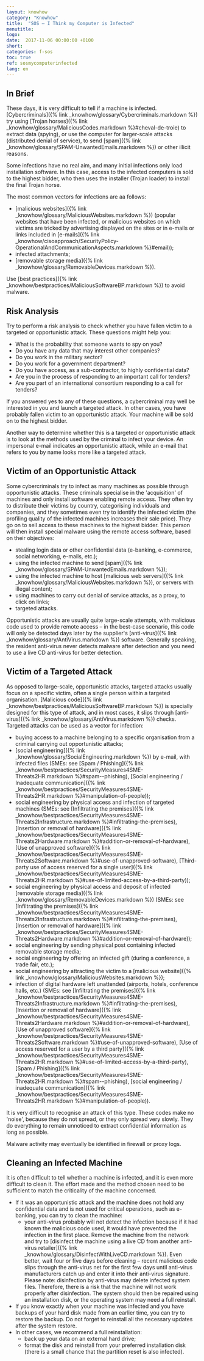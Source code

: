 ```yaml
---
layout: knowhow
category: "Knowhow"
title:  "SOS – I Think my Computer is Infected"
menutitle:
logo:
date:  2017-11-06 00:00:00 +0100
short:
categories: f-sos
toc: true
ref: sosmycomputerinfected
lang: en
---
```


## In Brief
These days, it is very difficult to tell if a machine is infected. [Cybercriminals]({% link _knowhow/glossary/Cybercriminals.markdown %}) try using [Trojan horses]({% link _knowhow/glossary/MaliciousCodes.markdown %}#cheval-de-troie) to extract data (spying), or use the computer for larger-scale attacks (distributed denial of service), to send [spam]({% link _knowhow/glossary/SPAM-UnwantedEmails.markdown %}) or other illicit reasons.

Some infections have no real aim, and many initial infections only load installation software. In this case, access to the infected computers is sold to the highest bidder, who then uses the installer (Trojan loader) to install the final Trojan horse.

The most common vectors for infections are aa follows:

* [malicious websites]({% link _knowhow/glossary/MaliciousWebsites.markdown %}) (popular websites that have been infected, or malicious websites on which victims are tricked by advertising displayed on the sites or in e-mails or links included in [e-mails]({% link _knowhow/cisoapproach/SecurityPolicy-OperationalAndCommunicationAspects.markdown %}#email));
* infected attachments;
* [removable storage media]({% link _knowhow/glossary/RemovableDevices.markdown %}).

Use [best practices]({% link _knowhow/bestpractices/MaliciousSoftwareBP.markdown %}) to avoid malware.

## Risk Analysis
Try to perform a risk analysis to check whether you have fallen victim to a targeted or opportunistic attack. These questions might help you:

* What is the probability that someone wants to spy on you?
* Do you have any data that may interest other companies?
* Do you work in the military sector?
* Do you work for a government department?
* Do you have access, as a sub-contractor, to highly confidential data?
* Are you in the process of responding to an important call for tenders?
* Are you part of an international consortium responding to a call for tenders?

If you answered yes to any of these questions, a cybercriminal may well be interested in you and launch a targeted attack. In other cases, you have probably fallen victim to an opportunistic attack. Your machine will be sold on to the highest bidder.

Another way to determine whether this is a targeted or opportunistic attack is to look at the methods used by the criminal to infect your device. An impersonal e-mail indicates an opportunistic attack, while an e-mail that refers to you by name looks more like a targeted attack.

## Victim of an Opportunistic Attack
Some cybercriminals try to infect as many machines as possible through opportunistic attacks. These criminals specialise in the 'acquisition' of machines and only install software enabling remote access. They often try to distribute their victims by country, categorising individuals and companies, and they sometimes even try to identify the infected victim (the profiling quality of the infected machines increases their sale price). They go on to sell access to these machines to the highest bidder. This person will then install special malware using the remote access software, based on their objectives:

* stealing login data or other confidential data (e-banking, e-commerce, social networking, e-mails, etc.);
* using the infected machine to send [spam]({% link _knowhow/glossary/SPAM-UnwantedEmails.markdown %});
* using the infected machine to host [malicious web servers]({% link _knowhow/glossary/MaliciousWebsites.markdown %}), or servers with illegal content;
* using machines to carry out denial of service attacks, as a proxy, to click on links;
* targeted attacks.

Opportunistic attacks are usually quite large-scale attempts, with malicious code used to provide remote access – in the best-case scenario, this code will only be detected days later by the supplier's [anti-virus]({% link _knowhow/glossary/AntiVirus.markdown %}) software. Generally speaking, the resident anti-virus never detects malware after detection and you need to use a live CD anti-virus for better detection.

## Victim of a Targeted Attack
As opposed to large-scale, opportunistic attacks, targeted attacks usually focus on a specific victim, often a single person within a targeted organisation. [Malicious code]({% link _knowhow/bestpractices/MaliciousSoftwareBP.markdown %}) is specially designed for this type of attack, and in most cases, it slips through [anti-virus]({% link _knowhow/glossary/AntiVirus.markdown %}) checks. Targeted attacks can be used as a vector for infection:

* buying access to a machine belonging to a specific organisation from a criminal carrying out opportunistic attacks;
* [social engineering]({% link _knowhow/glossary/SocialEngineering.markdown %}) by e-mail, with infected files (SMEs: see [Spam / Phishing]({% link _knowhow/bestpractices/SecurityMeasures4SME-Threats2HR.markdown %}#spam--phishing), [Social engineering / Inadequate communication]({% link _knowhow/bestpractices/SecurityMeasures4SME-Threats2HR.markdown %}#manipulation-of-people));
* social engineering by physical access and infection of targeted machines (SMEs: see [Infiltrating the premises]({% link _knowhow/bestpractices/SecurityMeasures4SME-Threats2Infrastructure.markdown %}#infiltrating-the-premises), [Insertion or removal of hardware]({% link _knowhow/bestpractices/SecurityMeasures4SME-Threats2Hardware.markdown %}#addition-or-removal-of-hardware), [Use of unapproved software]({% link _knowhow/bestpractices/SecurityMeasures4SME-Threats2Software.markdown %}#use-of-unapproved-software), [Third-party use of access reserved for a single user]({% link _knowhow/bestpractices/SecurityMeasures4SME-Threats2HR.markdown %}#use-of-limited-access-by-a-third-party));
* social engineering  by physical access and deposit of infected [removable storage media]({% link _knowhow/glossary/RemovableDevices.markdown %}) (SMEs: see [Infiltrating the premises]({% link _knowhow/bestpractices/SecurityMeasures4SME-Threats2Infrastructure.markdown %}#infiltrating-the-premises), [Insertion or removal of hardware]({% link _knowhow/bestpractices/SecurityMeasures4SME-Threats2Hardware.markdown %}#addition-or-removal-of-hardware));
* social engineering by sending physical post containing infected removable storage media;
* social engineering by offering an infected gift (during a conference, a trade fair, etc.);
* social engineering by attracting the victim to a [malicious website]({% link _knowhow/glossary/MaliciousWebsites.markdown %});
* infection of digital hardware left unattended (airports, hotels, conference halls, etc.) (SMEs: see [Infiltrating the premises]({% link _knowhow/bestpractices/SecurityMeasures4SME-Threats2Infrastructure.markdown %}#infiltrating-the-premises), [Insertion or removal of hardware]({% link _knowhow/bestpractices/SecurityMeasures4SME-Threats2Hardware.markdown %}#addition-or-removal-of-hardware), [Use of unapproved software]({% link _knowhow/bestpractices/SecurityMeasures4SME-Threats2Software.markdown %}#use-of-unapproved-software), [Use of access reserved for a user by a third party]({% link _knowhow/bestpractices/SecurityMeasures4SME-Threats2HR.markdown %}#use-of-limited-access-by-a-third-party), [Spam / Phishing]({% link _knowhow/bestpractices/SecurityMeasures4SME-Threats2HR.markdown %}#spam--phishing), [social engineering / inadequate communication]({% link _knowhow/bestpractices/SecurityMeasures4SME-Threats2HR.markdown %}#manipulation-of-people)).

It is very difficult to recognise an attack of this type. These codes make no 'noise', because they do not spread, or they only spread very slowly. They do everything to remain unnoticed to extract confidential information as long as possible.

Malware activity may eventually be identified in firewall or proxy logs.

## Cleaning an Infected Machine
It is often difficult to tell whether a machine is infected, and it is even more difficult to clean it. The effort made and the method chosen need to be sufficient to match the criticality of the machine concerned.

* If it was an opportunistic attack and the machine does not hold any confidential data and is not used for critical operations, such as e-banking, you can try to clean the machine:
  * your anti-virus probably will not detect the infection because if it had known the malicious code used, it would have prevented the infection in the first place. Remove the machine from the network and try to [disinfect the machine using a live CD from another anti-virus retailer]({% link _knowhow/glossary/DisinfectWithLiveCD.markdown %}). Even better, wait four or five days before cleaning – recent malicious code slips through the anti-virus net for the first few days until anti-virus manufacturers catch up and enter it into their anti-virus signature. Please note: disinfection by anti-virus may delete infected system files. Therefore, there is a risk that the machine will not work properly after disinfection. The system should then be repaired using an installation disk, or the operating system may need a full reinstall.
* If you know exactly when your machine was infected and you have backups of your hard disk made from an earlier time, you can try to restore the backup. Do not forget to reinstall all the necessary updates after the system restore.
* In other cases, we recommend a full reinstallation:
  * back up your data on an external hard drive;
  * format the disk and reinstall from your preferred installation disk (there is a small chance that the partition reset is also infected).
